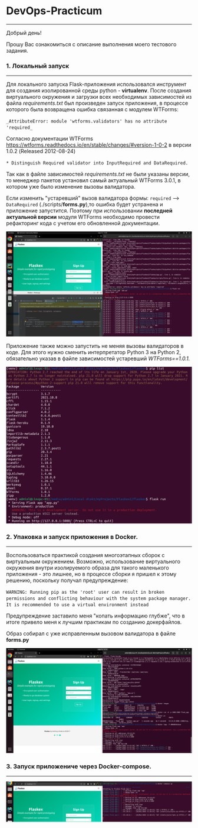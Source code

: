 # DevOps-Practicum
___________________________

Добрый день!

Прошу Вас ознакомиться с описание выполнения моего тестового задания.

### 1. Локальный запуск
____________________________

Для локального запуска Flask-приложения использовался инструмент для создания
изолированной среды python - **virtualenv**. После создания виртуального окружения
и загрузки всех необходимых зависимостей из файла _requirements.txt_ был произведен запуск
приложения, в процессе которого была возвращена ошибка связанная с модулем WTForms:

`_AttributeError: module 'wtforms.validators' has no attribute 'required_`

Согласно документации WTForms https://wtforms.readthedocs.io/en/stable/changes/#version-1-0-2
в версии 1.0.2 (Released 2012-08-24)

`* Distinguish Required validator into InputRequired and DataRequired.`

Так как в файле зависимостей _requirements.txt_ не были указаны версии, то менеджер пакетов установил самый
актуальный WTForms 3.0.1, в котором уже было изменение вызовы валидатора.

Если изменить "устаревший" вызов валидатора формы: `required` --> `DataRequired` (./scripts/**forms.py**),то
ошибка будет устранена и приложение запустится. Поэтому при использовании **последней актуальной версии** модуля 
WTForms необходимо провести рефакторинг кода с учетом его обновленной документации.

![1.png](screens%2F1.png)

Приложение также можно запустить не меняя вызовы валидаторов в коде. Для этого нужно сменить интерпретатор
Python 3 на Python 2, обязательно указав в файле зависимостей устаревший _WTForms==1.0.1._

![3.png](screens%2F3.png)

### 2. Упаковка и запуск приложения в Docker.
____________________________
Воспользоваться практикой создания многоэтапных сборок
с виртуальным окружением. Возможно, использование виртуального окружения внутри изолируемого образа для такого 
маленького приложения - это лишнее, но в процессе сборки я пришел к этому решению, поскольку получал 
предупреждение:

`WARNING: Running pip as the 'root' user can result in broken permissions and conflicting behaviour
with the system package manager. It is recommended to use a virtual environment instead`

Предупреждение заставило меня "копать информацию глубже", что в итоге привело меня к лучшим практикам
по созданию докерфайлов.

Образ собирал с уже исправленным вызовом валидатора в файле **forms.py**

![4.png](screens%2F4.png)

### 3. Запуск приложениче через Docker-compose.
____________________________

![5.png](screens%2F5.png)

